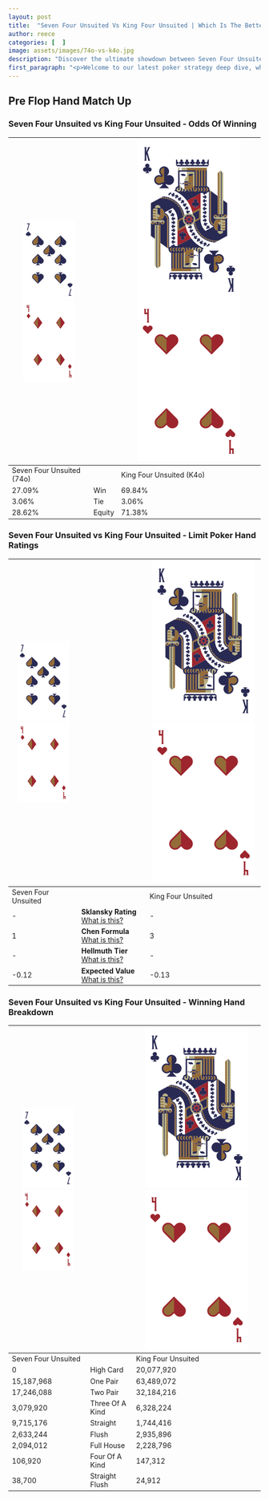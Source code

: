 ```yaml
---
layout: post
title:  "Seven Four Unsuited Vs King Four Unsuited | Which Is The Better Hand In Poker? A Complete Guide"
author: reece
categories: [  ]
image: assets/images/74o-vs-k4o.jpg
description: "Discover the ultimate showdown between Seven Four Unsuited and King Four Unsuited in poker! Uncover the odds, strategies, and scenarios where one hand triumphs over the other. Get ready to up your poker game with this thrilling analysis."
first_paragraph: "<p>Welcome to our latest poker strategy deep dive, where we're pitting two distinct hands against each other in a high-stakes showdown: Seven Four Unsuited vs King Four Unsuited.</p><p>In the dynamic world of poker, every decision counts, and knowing which hand holds the upper hand is key to your success at the table.</p><p>In this article, we'll dissect these two hands, explore the scenarios where one dominates the other, and equip you with the knowledge to make strategic choices that can tip the odds in your favor.</p><p>Get ready to unravel the intriguing dynamics of these poker hands and elevate your game to new heights.</p>"
---
```




[comment]: # (sp0)

## Pre Flop Hand Match Up

<div class="table hand-ratings" markdown="1"> 



### Seven Four Unsuited vs King Four Unsuited - Odds Of Winning


    
| ![image info](assets/images/hand1/7.png) ![image info](assets/images/hand1/4o.png) |  | ![image info](assets/images/hand2/K.png) ![image info](assets/images/hand2/4o.png) |
| -------- | -------- | -------- |
| Seven Four Unsuited (74o) |  | King Four Unsuited (K4o) |
| 27.09% | Win | 69.84% |
| 3.06% | Tie | 3.06% |
| 28.62% | Equity | 71.38% |




[comment]: # (sp1)



### Seven Four Unsuited vs King Four Unsuited - Limit Poker Hand Ratings


    
| ![image info](assets/images/hand1/7.png) ![image info](assets/images/hand1/4o.png) |  | ![image info](assets/images/hand2/K.png) ![image info](assets/images/hand2/4o.png) |
| -------- | -------- | -------- |
| Seven Four Unsuited |  | King Four Unsuited |
| - | **Sklansky Rating** [What is this?](/sklansky-rating-explained) | - |
| 1 | **Chen Formula** [What is this?](/chen-formula-explained) | 3 |
| - | **Hellmuth Tier** [What is this?](/Hellmuth-tier-explained) | - |
| -0.12 | **Expected Value** [What is this?](/expected-value-explained) | -0.13 |




[comment]: # (sp2)



### Seven Four Unsuited vs King Four Unsuited - Winning Hand Breakdown


    
| ![image info](assets/images/hand1/7.png) ![image info](assets/images/hand1/4o.png) |  | ![image info](assets/images/hand2/K.png) ![image info](assets/images/hand2/4o.png) |
| -------- | -------- | -------- |
| Seven Four Unsuited |  | King Four Unsuited |
| 0 | High Card | 20,077,920 |
| 15,187,968 | One Pair | 63,489,072 |
| 17,246,088 | Two Pair | 32,184,216 |
| 3,079,920 | Three Of A Kind | 6,328,224 |
| 9,715,176 | Straight | 1,744,416 |
| 2,633,244 | Flush | 2,935,896 |
| 2,094,012 | Full House | 2,228,796 |
| 106,920 | Four Of A Kind | 147,312 |
| 38,700 | Straight Flush | 24,912 |




[comment]: # (sp3)



</div>

[comment]: # (sp4)



[comment]: # (sp5)

